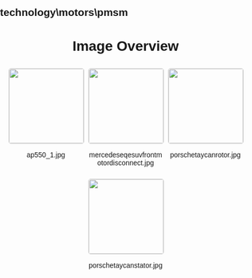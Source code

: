 ## technology\motors\pmsm
<style>
    body {
        font-family: Arial, sans-serif;
        margin: 0;
        padding: 0;
    }
    .image-gallery {
        display: flex;
        flex-wrap: wrap;
        gap: 10px;
        justify-content: center;
        padding: 10px;
    }
    .image-gallery img {
        width: 150px;
        height: auto;
        border: 1px solid #ddd;
        border-radius: 5px;
    }
    .image-gallery div {
        flex: 1 1 calc(33.333% - 20px); /* Three images per row on large screens */
        max-width: 150px;
        text-align: center;
    }
    @media (max-width: 768px) {
        .image-gallery div {
            flex: 1 1 calc(50% - 20px); /* Two images per row on medium screens */
        }
    }
    @media (max-width: 480px) {
        .image-gallery div {
            flex: 1 1 100%; /* One image per row on small screens */
        }
    }
</style>
<h1 style ="text-align: center;"> Image Overview </h1> <div class="image-gallery">
<div>
<img src="https://media.evkx.net/multimedia/technology/motors/pmsm/ap550_1_st.jpg">
<p>ap550_1.jpg</p>
</div>
<div>
<img src="https://media.evkx.net/multimedia/technology/motors/pmsm/mercedeseqesuvfrontmotordisconnect_st.jpg">
<p>mercedeseqesuvfrontmotordisconnect.jpg</p>
</div>
<div>
<img src="https://media.evkx.net/multimedia/technology/motors/pmsm/porschetaycanrotor_st.jpg">
<p>porschetaycanrotor.jpg</p>
</div>
<div>
<img src="https://media.evkx.net/multimedia/technology/motors/pmsm/porschetaycanstator_st.jpg">
<p>porschetaycanstator.jpg</p>
</div>
</div>
